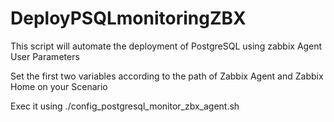 # DeployPSQLmonitoringZBX
This script will automate the deployment of PostgreSQL using zabbix Agent User Parameters


Set the first two variables according to the path of Zabbix Agent and Zabbix Home on your Scenario

Exec it using ./config_postgresql_monitor_zbx_agent.sh
